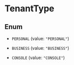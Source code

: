 

# TenantType

## Enum


* `PERSONAL` (value: `"PERSONAL"`)

* `BUSINESS` (value: `"BUSINESS"`)

* `CONSOLE` (value: `"CONSOLE"`)



